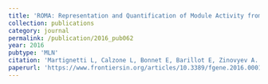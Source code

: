 ```yaml
---
title: 'ROMA: Representation and Quantification of Module Activity from Target Expression Data'
collection: publications
category: journal
permalink: /publication/2016_pub062
year: 2016
pubtype: 'MLN'
citation: 'Martignetti L, Calzone L, Bonnet E, Barillot E, Zinovyev A. <a href="https://www.frontiersin.org/articles/10.3389/fgene.2016.00018/full">ROMA: Representation and Quantification of Module Activity from Target Expression Data</a>. <i>Front Genet.</i> 2016. 7:18.'
paperurl: 'https://www.frontiersin.org/articles/10.3389/fgene.2016.00018/full'
---
```

